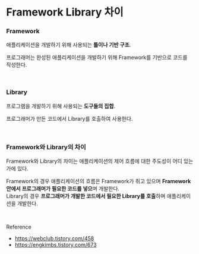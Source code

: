 Framework Library 차이
===

### Framework

애플리케이션을 개발하기 위해 사용되는 **틀이나 기반 구조**.

프로그래머는 완성된 애플리케이션을 개발하기 위해 Framework를 기반으로 코드를 작성한다.

<br>

### Library

프로그램을 개발하기 위해 사용되는 **도구들의 집합**.

프로그래머가 만든 코드에서 Library를 호출하여 사용한다.

<br>

### Framework와 Library의 차이

Framework와 Library의 차이는 애플리케이션의 제어 흐름에 대한 주도성이 어디 있는가에 있다.

Framework의 경우 애플리케이션의 흐름은 Framework가 쥐고 있으며 **Framework 안에서 프로그래머가 필요한 코드를 넣으**며 개발한다. <br>
Library의 경우 **프로그래머가 개발한 코드에서 필요한 Library를 호출**하며 애플리케이션을 개발한다.


<br>

Reference
- https://webclub.tistory.com/458
- https://engkimbs.tistory.com/673
